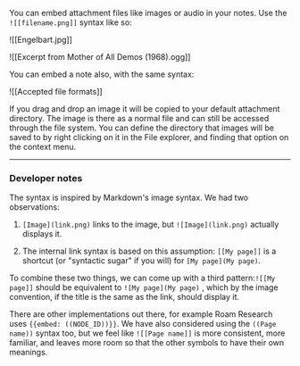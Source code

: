 You can embed attachment files like images or audio in your notes. Use the `![[filename.png]]` syntax like so:

![[Engelbart.jpg]]

![[Excerpt from Mother of All Demos (1968).ogg]]

You can embed a note also, with the same syntax:

![[Accepted file formats]]

If you drag and drop an image it will be copied to your default attachment directory. The image is there as a normal file and can still be accessed through the file system. You can define the directory that images will be saved to by right clicking on it in the File explorer, and finding that option on the context menu. 

---

### Developer notes

The syntax is inspired by Markdown's image syntax. We had two observations:

 1. `[Image](link.png)` links to the image, but `![Image](link.png)` actually displays it.

 2. The internal link syntax is based on this assumption: `[[My page]]` is a shortcut (or "syntactic sugar" if you will) for `[My page](My page)`.

To combine these two things, we can come up with a third pattern:`![[My page]]` should be equivalent to `![My page](My page)` , which by the image convention, if the title is the same as the link, should display it.

There are other implementations out there, for example Roam Research uses `{{embed: ((NODE_ID))}}`. We have also considered using the `((Page name))` syntax too, but we feel like `![[Page name]]` is more consistent, more familiar, and leaves more room so that the other symbols to have their own meanings.
